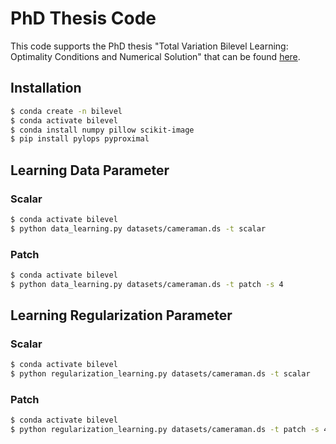 # PhD Thesis Code
This code supports the PhD thesis "Total Variation Bilevel Learning: Optimality Conditions and Numerical Solution" that can be found [here]().

## Installation
```bash
$ conda create -n bilevel
$ conda activate bilevel
$ conda install numpy pillow scikit-image
$ pip install pylops pyproximal
```

## Learning Data Parameter
### Scalar
```bash
$ conda activate bilevel
$ python data_learning.py datasets/cameraman.ds -t scalar
```
### Patch
```bash
$ conda activate bilevel
$ python data_learning.py datasets/cameraman.ds -t patch -s 4
```

## Learning Regularization Parameter
### Scalar
```bash
$ conda activate bilevel
$ python regularization_learning.py datasets/cameraman.ds -t scalar
```
### Patch
```bash
$ conda activate bilevel
$ python regularization_learning.py datasets/cameraman.ds -t patch -s 4
```